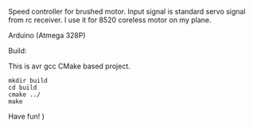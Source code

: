 Speed controller for brushed motor. 
Input signal is standard servo signal from rc receiver.
I use it for 8520 coreless motor on my plane.

Arduino (Atmega 328P)

Build:

This is avr gcc CMake based project.
```
mkdir build
cd build
cmake ../
make
```
Have fun! )
